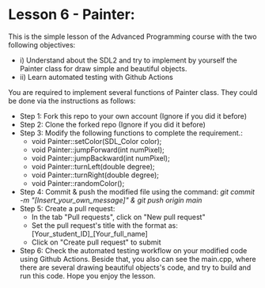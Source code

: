 # Lesson 6 - Painter:
This is the simple lesson of the Advanced Programming course with the two following objectives: 
* i) Understand about the SDL2 and try to implement by yourself the Painter class for draw simple and beautiful objects.
* ii) Learn automated testing with Github Actions

You are required to implement several functions of Painter class. They could be done via the instructions as follows:
* Step 1: Fork this repo to your own account (Ignore if you did it before)
* Step 2: Clone the forked repo (Ignore if you did it before)
* Step 3: Modify the following functions to complete the requirement.:
	* void Painter::setColor(SDL_Color color);
	* void Painter::jumpForward(int numPixel);
	* void Painter::jumpBackward(int numPixel);
	* void Painter::turnLeft(double degree);
	* void Painter::turnRight(double degree);
	* void Painter::randomColor();
* Step 4: Commit & push the modified file using the command: *git commit -m "[Insert_your_own_message]" & git push origin main*
* Step 5: Create a pull request:
  - In the tab "Pull requests", click on "New pull request"
  - Set the pull request's title with the format as: [Your_student_ID]_[Your_full_name]
  - Click on "Create pull request" to submit
* Step 6: Check the automated testing workflow on your modified code using Github Actions. 
Beside that, you also can see the main.cpp, where there are several drawing beautiful objects's code, and try to build and run this code.
Hope you enjoy the lesson. 
